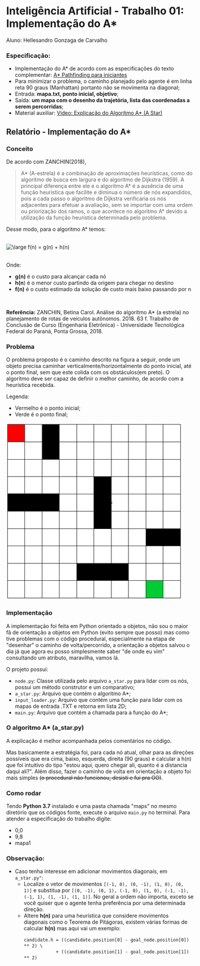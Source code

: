 # Inteligência Artificial - Trabalho 01: Implementação do A*

Aluno: Hellesandro Gonzaga de Carvalho

### Especificação:
- Implementação do A* de acordo com as especificações do texto complementar: [A* Pathfinding para iniciantes](https://github.com/gonzH/ifes-ia-a_star/blob/master/materiais/A_Pathfinding_Para_Iniciantes.pdf)
- Para minimizar o problema, o caminho planejado pelo agente é em linha reta 90 graus (Manhattan) portanto não se movimenta na diagonal; 
- Entrada: **mapa.txt, ponto inicial, objetivo**;
- Saída: **um mapa com o desenho da trajetória, lista das coordenadas a serem percorridas**;
- Material auxiliar: [Video: Explicação do Algoritmo A* (A Star)](https://www.youtube.com/watch?v=o5_mqZKhTvw&ab_channel=CarlosMingoto)




## Relatório - Implementação do A*

### Conceito

De acordo com ZANCHIN(2018),
>A* (A-estrela) é a combinação de aproximações heurísticas, como do algoritmo de busca em largura e do algoritmo de Dijkstra (1959). A principal diferença entre ele e o algoritmo A* é a ausência de uma função heurística que facilite e diminua o número de nós expandidos, pois a cada passo o algoritmo de Dijkstra verificaria os nós adjacentes para efetuar a avaliação, sem se importar com uma ordem ou priorização dos ramos, o que acontece no algoritmo A* devido a utilização da função heurística determinada pelo problema.

Desse modo, para o algoritmo A* temos:

<br>
<img src="https://latex.codecogs.com/gif.latex?\large&space;f(n)&space;=&space;g(n)&space;&plus;&space;h(n)" title="\large f(n) = g(n) + h(n)" />
<br><br>

Onde:
- **g(n)** é o custo para alcançar cada nó
- **h(n**) é o menor custo partindo da origem para chegar no destino
- **f(n)** é o custo estimado da solução de custo mais baixo passando por n

<br>

**Referência:** ZANCHIN, Betina Carol. Análise do algorítmo A* (a estrela) no planejamento de rotas de veículos autônomos. 2018. 63 f. Trabalho de Conclusão de Curso (Engenharia Eletrônica) - Universidade Tecnológica Federal do Paraná, Ponta Grossa, 2018.

### Problema

O problema proposto é o caminho descrito na figura a seguir, onde um objeto precisa caminhar verticalmente/horizontalmente do ponto inicial, até o ponto final, sem que este colida com os obstáculos(em preto). O algoritmo deve ser capaz de definir o melhor caminho, de acordo com a heurística recebida.

Legenda:
- Vermelho é o ponto inicial;
- Verde é o ponto final;

![Mapa1](materiais/mapa1.png)


### Implementação

A implementação foi feita em Python orientado a objetos, não sou o maior fã de orientação a objetos em Python (evito sempre que posso) mas como tive problemas com o código procedural, especialmente na etapa de "desenhar" o caminho de volta/percorrido, a orientação a objetos salvou o dia já que agora eu posso simplesmente saber "de onde eu vim" consultando um atributo, maravilha, vamos lá.

O projeto possui:
- `node.py`: Classe utilizada pelo arquivo `a_star.py` para lidar com os nós, possui um método construtor e um comparativo;
- `a_star.py`: Arquivo que contém o algoritmo A*;
- `input_loader.py`: Arquivo que contém uma função para lidar com os mapas de entrada .TXT e retorna em lista 2D;
- `main.py`: Arquivo que contém a chamada para a função do A*;

### O algoritmo A* (a_star.py)
A explicação é melhor acompanhada pelos comentários no código.

Mas basicamente a estratégia foi, para cada nó atual, olhar para as direções possíveis que era cima, baixo, esquerda, direita (90 graus) e calcular a h(n) que foi intuitivo do tipo "estou aqui, quero chegar ali, quanto é a distancia daqui ali?". Além disso, fazer o caminho de volta em orientação a objeto foi mais simples ~~(o procedural não funcionou, desisti e fui pra OO)~~.

### Como rodar
Tendo **Python 3.7** instalado e uma pasta chamada "maps" no mesmo diretório que os códigos fonte, execute o arquivo `main.py` no terminal.
Para atender a especificação do trabalho digite:
- 0,0
- 9,8
- mapa1


### Observação:
- Caso tenha interesse em adicionar movimentos diagonais, em `a_star.py"`:
    - Localize o vetor de movimentos ```[(-1, 0), (0, -1), (1, 0), (0, 1)]``` e substitua por ```[(0, -1), (0, 1), (-1, 0), (1, 0), (-1, -1), (-1, 1), (1, -1), (1, 1)]```. No geral a ordem não importa, exceto se você quiser que o agente tenha preferência por uma determinada direção.
    - Altere **h(n)** para uma heurística que considere movimentos diagonais como o Teorema de Pitágoras, existem várias formas de calcular **h(n)** mas aqui vai um exemplo:
        ```
        candidate.h = ((candidate.position[0] - goal_node.position[0]) ** 2) \
                    + ((candidate.position[1] - goal_node.position[1]) ** 2)
        ```
